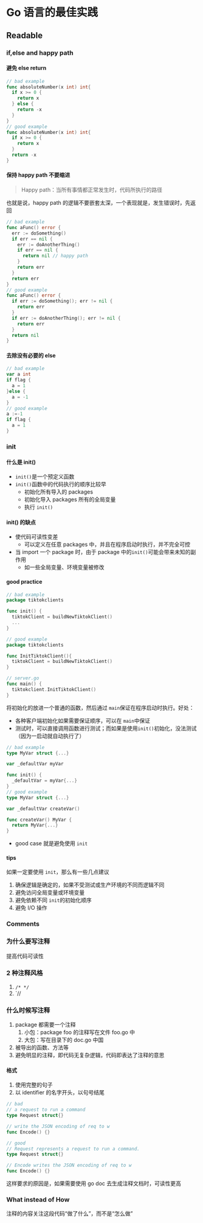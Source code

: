 # Go 语言的最佳实践

## Readable

### if,else and happy path

#### 避免 else return

```go
// bad example
func absoluteNumber(x int) int{
  if x >= 0 {
    return x
  } else {
    return -x
  }
}
// good example
func absoluteNumber(x int) int{
  if x >= 0 {
    return x
  }
  return -x
}
```

#### 保持 happy path 不要缩进

> Happy path：当所有事情都正常发生时，代码所执行的路径

也就是说，happy path 的逻辑不要嵌套太深，一个表现就是，发生错误时，先返回

```go
// bad example
func aFunc() error {
  err := doSomething()
  if err == nil {
    err := doAnotherThing()
    if err == nil {
      return nil // happy path
    }
    return err
  }
  return err
}
// good example
func aFunc() error {
  if err := doSomething(); err != nil {
    return err
  }
  if err := doAnotherThing(); err != nil {
    return err
  }
  return nil
}
```

#### 去除没有必要的 else

```go
// bad example
var a int
if flag {
  a = 1
}else {
  a = -1
}
// good example
a :=-1
if flag {
  a = 1
}
```



### init

#### 什么是 init()

- `init()`是一个预定义函数
- `init()`函数中的代码执行的顺序比较早
  - 初始化所有导入的 packages
  - 初始化导入 packages 所有的全局变量
  - 执行 `init()`

#### init() 的缺点

- 使代码可读性变差
  - 可以定义在任意 packages 中，并且在程序启动时执行，并不完全可控
- 当 import 一个 package 时，由于 package 中的`init()`可能会带来未知的副作用
  - 如一些全局变量、环境变量被修改

#### good practice

```go
// bad example
package tiktokclients

func init() {
  tiktokClient = buildNewTiktokClient()
  ...
}

// good example
package tiktokclients

func InitTiktokClient(){
  tiktokClient = buildNewTiktokClient()
}

// server.go
func main() {
  tiktokclient.InitTiktokClient()
}
```

将初始化的放进一个普通的函数，然后通过 `main`保证在程序启动时执行。好处：

- 各种客户端初始化如果需要保证顺序，可以在 `main`中保证
- 测试时，可以直接调用函数进行测试；而如果是使用`init()`初始化，没法测试（因为一启动就自动执行了）

```go
// bad example
type MyVar struct {...}

var _defaultVar myVar

func init() {
  _defaultVar = myVar{...}
}
// good example
type MyVar struct {...}

var _defaultVar createVar()

func createVar() MyVar {
  return MyVar{...}
}
```

- good case 就是避免使用 `init`

#### tips

如果一定要使用 `init`，那么有一些几点建议

1. 确保逻辑是确定的，如果不受测试或生产环境的不同而逻辑不同
2. 避免访问全局变量或环境变量
3. 避免依赖不同 `init`的初始化顺序
4. 避免 I/O 操作

### Comments

### 为什么要写注释

提高代码可读性

### 2 种注释风格

1. `/* */ `
2. `// 

### 什么时候写注释

1. package 都需要一个注释
   1. 小包：package foo 的注释写在文件 foo.go 中
   2. 大包：写在目录下的 doc.go 中国
2. 被导出的函数、方法等
3. 避免明显的注释，即代码无复杂逻辑，代码即表达了注释的意思

#### 格式

1. 使用完整的句子
2. 以 identifier 的名字开头，以句号结尾

```go
// bad
// a request to run a command
type Request struct{}

// write the JSON encoding of req to w
func Encode() {}

// good
// Request represents a request to run a command.
type Request struct{}

// Encode writes the JSON encoding of req to w
func Encode() {}

```

这样要求的原因是，如果需要使用 go doc 去生成注释文档时，可读性更高

### What instead of How

注释的内容关注这段代码“做了什么”，而不是“怎么做”

